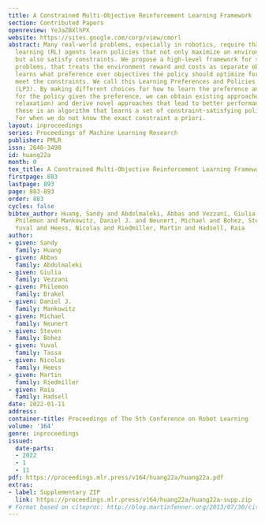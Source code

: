 ```yaml
---
title: A Constrained Multi-Objective Reinforcement Learning Framework
section: Contributed Papers
openreview: YeJaZBXlhPX
website: https://sites.google.com/corp/view/cmorl
abstract: Many real-world problems, especially in robotics, require that reinforcement
  learning (RL) agents learn policies that not only maximize an environment reward,
  but also satisfy constraints. We propose a high-level framework for solving such
  problems, that treats the environment reward and costs as separate objectives, and
  learns what preference over objectives the policy should optimize for in order to
  meet the constraints. We call this Learning Preferences and Policies in Parallel
  (LP3). By making different choices for how to learn the preference and how to optimize
  for the policy given the preference, we can obtain existing approaches (e.g., Lagrangian
  relaxation) and derive novel approaches that lead to better performance. One of
  these is an algorithm that learns a set of constraint-satisfying policies, useful
  for when we do not know the exact constraint a priori.
layout: inproceedings
series: Proceedings of Machine Learning Research
publisher: PMLR
issn: 2640-3498
id: huang22a
month: 0
tex_title: A Constrained Multi-Objective Reinforcement Learning Framework
firstpage: 883
lastpage: 893
page: 883-893
order: 883
cycles: false
bibtex_author: Huang, Sandy and Abdolmaleki, Abbas and Vezzani, Giulia and Brakel,
  Philemon and Mankowitz, Daniel J. and Neunert, Michael and Bohez, Steven and Tassa,
  Yuval and Heess, Nicolas and Riedmiller, Martin and Hadsell, Raia
author:
- given: Sandy
  family: Huang
- given: Abbas
  family: Abdolmaleki
- given: Giulia
  family: Vezzani
- given: Philemon
  family: Brakel
- given: Daniel J.
  family: Mankowitz
- given: Michael
  family: Neunert
- given: Steven
  family: Bohez
- given: Yuval
  family: Tassa
- given: Nicolas
  family: Heess
- given: Martin
  family: Riedmiller
- given: Raia
  family: Hadsell
date: 2022-01-11
address:
container-title: Proceedings of The 5th Conference on Robot Learning
volume: '164'
genre: inproceedings
issued:
  date-parts:
  - 2022
  - 1
  - 11
pdf: https://proceedings.mlr.press/v164/huang22a/huang22a.pdf
extras:
- label: Supplementary ZIP
  link: https://proceedings.mlr.press/v164/huang22a/huang22a-supp.zip
# Format based on citeproc: http://blog.martinfenner.org/2013/07/30/citeproc-yaml-for-bibliographies/
---
```

